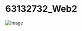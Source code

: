 # 63132732_Web2


![image](https://github.com/tri63132732/63132732_Web2/assets/144207384/ba77ecb5-8906-4686-8289-0bc8d03b18c1)
